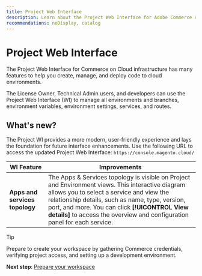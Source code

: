 ```yaml
---
title: Project Web Interface
description: Learn about the Project Web Interface for Adobe Commerce on Cloud infrastructure.
recommendations: noDisplay, catalog
---
```


# Project Web Interface

The Project Web Interface for Commerce on Cloud infrastructure has many features to help you create, manage, and deploy code to cloud environments.

The License Owner, Technical Admin users, and developers can use the Project Web Interface (WI) to manage all environments and branches, environment variables, environment settings, services, and routes.

## What's new?

The Project WI provides a more modern, user-friendly experience and lays the foundation for future interface enhancements. Use the following URL to access the updated Project Web Interface: `https://console.magento.cloud/`

| WI Feature | Improvements |
| ---------- | ------------ |
| **Apps and services topology** | The Apps & Services topology is visible on Project and Environment views. This interactive diagram allows you to select a service and view the relationship details, such as name, type, version, port, and more. You can click **[!UICONTROL View details]** to access the overview and configuration panel for each service. |

>[!TIP]
>
>Prepare to create your workspace by gathering Commerce credentials, verifying project access, and setting up a development environment.
>
>**Next step**: [Prepare your workspace](prepare-workspace.md)
